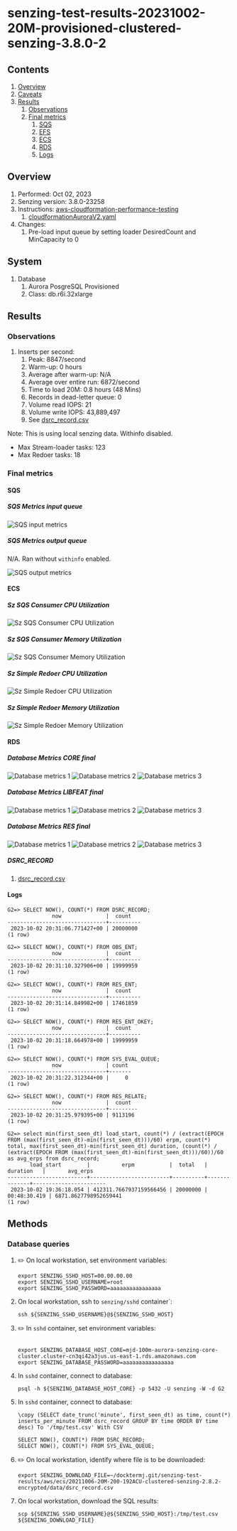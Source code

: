 # senzing-test-results-20231002-20M-provisioned-clustered-senzing-3.8.0-2

## Contents

1. [Overview](#overview)
1. [Caveats](#caveats)
1. [Results](#results)
    1. [Observations](#observations)
    1. [Final metrics](#final-metrics)
        1. [SQS](#sqs)
        1. [EFS](#efs)
        1. [ECS](#ecs)
        1. [RDS](#rds)
        1. [Logs](#logs)

## Overview

1. Performed: Oct 02, 2023
2. Senzing version: 3.8.0-23258
3. Instructions:
   [aws-cloudformation-performance-testing](https://github.com/Senzing/aws-cloudformation-performance-testing)
    1. [cloudformationAuroraV2.yaml](https://github.com/Senzing/aws-cloudformation-performance-testing/blob/main/cloudformationAuroraV2.yaml)
4. Changes:
    1. Pre-load input queue by setting loader DesiredCount and MinCapacity to 0

## System

1. Database
    1. Aurora PosgreSQL Provisioned
    1. Class: db.r6i.32xlarge

## Results

### Observations

1. Inserts per second:
    1. Peak: 8847/second
    1. Warm-up: 0 hours
    1. Average after warm-up: N/A
    1. Average over entire run: 6872/second
    1. Time to load 20M: 0.8 hours (48 Mins)
    1. Records in dead-letter queue: 0
    1. Volume read IOPS:            21
    1. Volume write IOPS:   43,889,497
    1. See [dsrc_record.csv](data/dsrc_record.csv)

Note:  This is using local senzing data.  Withinfo disabled.

- Max Stream-loader tasks: 123
- Max Redoer tasks: 18

### Final metrics

#### SQS

##### SQS Metrics input queue

![SQS input metrics](images/sqs-input-metrics.png "SQS input metrics")

##### SQS Metrics output queue

N/A.  Ran without `withinfo` enabled.

![SQS output metrics](images/sqs-output-metrics.png "SQS output metrics")

#### ECS

##### Sz SQS Consumer CPU Utilization

![Sz SQS Consumer CPU Utilization](images/stream-loader-CPU-Utilization.png "Sz SQS Consumer CPU Utilization")

##### Sz SQS Consumer Memory Utilization

![Sz SQS Consumer Memory Utilization](images/stream-loader-Memory-Utilization.png "Sz SQS Consumer Memory Utilization")

##### Sz Simple Redoer CPU Utilization

![Sz Simple Redoer CPU Utilization](images/redoer-CPU-Utilization.png "Sz Simple Redoer CPU Utilization")

##### Sz Simple Redoer Memory Utilization

![Sz Simple Redoer Memory Utilization](images/redoer-Memory-Utilization.png "Sz Simple Redoer Memory Utilization")

#### RDS

##### Database Metrics CORE final

![Database metrics 1](images/database-metrics-core-1.png "Database metrics 1")
![Database metrics 2](images/database-metrics-core-2.png "Database metrics 2")
![Database metrics 3](images/database-metrics-core-3.png "Database metrics 3")

##### Database Metrics LIBFEAT final

![Database metrics 1](images/database-metrics-libfeat-1.png "Database metrics 1")
![Database metrics 2](images/database-metrics-libfeat-2.png "Database metrics 2")
![Database metrics 3](images/database-metrics-libfeat-3.png "Database metrics 3")

##### Database Metrics RES final

![Database metrics 1](images/database-metrics-res-1.png "Database metrics 1")
![Database metrics 2](images/database-metrics-res-2.png "Database metrics 2")
![Database metrics 3](images/database-metrics-res-3.png "Database metrics 3")

##### DSRC_RECORD

1. [dsrc_record.csv](data/dsrc_record.csv)

#### Logs

```
G2=> SELECT NOW(), COUNT(*) FROM DSRC_RECORD;
              now              |  count
-------------------------------+----------
 2023-10-02 20:31:06.771427+00 | 20000000
(1 row)

G2=> SELECT NOW(), COUNT(*) FROM OBS_ENT;
              now              |  count
-------------------------------+----------
 2023-10-02 20:31:10.327906+00 | 19999959
(1 row)

G2=> SELECT NOW(), COUNT(*) FROM RES_ENT;
              now              |  count
-------------------------------+----------
 2023-10-02 20:31:14.849982+00 | 17461859
(1 row)

G2=> SELECT NOW(), COUNT(*) FROM RES_ENT_OKEY;
              now              |  count
-------------------------------+----------
 2023-10-02 20:31:18.664978+00 | 19999959
(1 row)

G2=> SELECT NOW(), COUNT(*) FROM SYS_EVAL_QUEUE;
              now              | count
-------------------------------+-------
 2023-10-02 20:31:22.312344+00 |     0
(1 row)

G2=> SELECT NOW(), COUNT(*) FROM RES_RELATE;
              now              |  count
-------------------------------+---------
 2023-10-02 20:31:25.979395+00 | 9113196
(1 row)

G2=> select min(first_seen_dt) load_start, count(*) / (extract(EPOCH FROM (max(first_seen_dt)-min(first_seen_dt)))/60) erpm, count(*) total, max(first_seen_dt)-min(first_seen_dt) duration, (count(*) / (extract(EPOCH FROM (max(first_seen_dt)-min(first_seen_dt)))/60))/60 as avg_erps from dsrc_record;
       load_start        |          erpm           |  total   |   duration   |       avg_erps
-------------------------+-------------------------+----------+--------------+-----------------------
 2023-10-02 19:36:18.054 | 412311.7667937159566456 | 20000000 | 00:48:30.419 | 6871.8627798952659441
(1 row)

```

## Methods

### Database queries

1. :pencil2: On local workstation, set environment variables:

    ```console
    export SENZING_SSHD_HOST=00.00.00.00
    export SENZING_SSHD_USERNAME=root
    export SENZING_SSHD_PASSWORD=aaaaaaaaaaaaaaaa
    ```

1. On local workstation, ssh to `senzing/sshd` container`:

    ```console
    ssh ${SENZING_SSHD_USERNAME}@${SENZING_SSHD_HOST}
    ```

1. :pencil2: In `sshd` container, set environment variables:

    ```console

    export SENZING_DATABASE_HOST_CORE=mjd-100m-aurora-senzing-core-cluster.cluster-cn3qi42a3jus.us-east-1.rds.amazonaws.com
    export SENZING_DATABASE_PASSWORD=aaaaaaaaaaaaaaaa
    ```

1. In `sshd` container, connect to database:

    ```console
    psql -h ${SENZING_DATABASE_HOST_CORE} -p 5432 -U senzing -W -d G2
    ```

1. In `sshd` container, connect to database:

    ```console
    \copy (SELECT date_trunc('minute', first_seen_dt) as time, count(*) inserts_per_minute FROM dsrc_record GROUP BY time ORDER BY time desc) To '/tmp/test.csv' With CSV

    SELECT NOW(), COUNT(*) FROM DSRC_RECORD;
    SELECT NOW(), COUNT(*) FROM SYS_EVAL_QUEUE;
    ```

1. :pencil2: On local workstation, identify where file is to be downloaded:

    ```console
    export SENZING_DOWNLOAD_FILE=~/docktermj.git/senzing-test-results/aws/ecs/20211006-20M-200-192ACU-clustered-senzing-2.8.2-encrypted/data/dsrc_record.csv
    ```

1. On local workstation, download the SQL results:

    ```console
    scp ${SENZING_SSHD_USERNAME}@${SENZING_SSHD_HOST}:/tmp/test.csv ${SENZING_DOWNLOAD_FILE}
    ```

